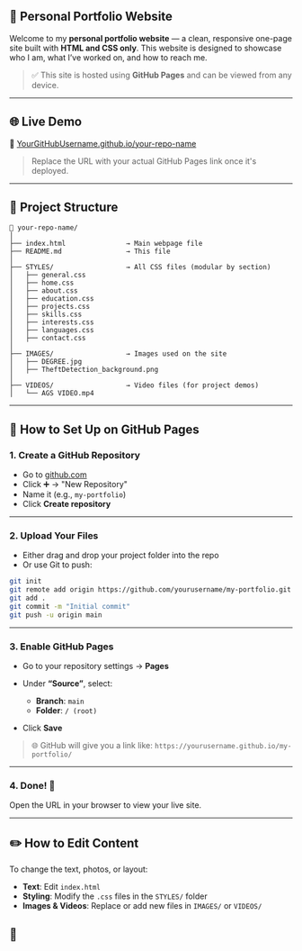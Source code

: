 ## 💼 Personal Portfolio Website

Welcome to my **personal portfolio website** — a clean, responsive one-page site built with **HTML and CSS only**. This website is designed to showcase who I am, what I’ve worked on, and how to reach me.

> ✅ This site is hosted using **GitHub Pages** and can be viewed from any device.

---

## 🌐 Live Demo

📌 [YourGitHubUsername.github.io/your-repo-name](https://yourgithubusername.github.io/your-repo-name)

> Replace the URL with your actual GitHub Pages link once it's deployed.

---

## 📁 Project Structure

```
📁 your-repo-name/
│
├── index.html               → Main webpage file
├── README.md                → This file
│
├── STYLES/                  → All CSS files (modular by section)
│   ├── general.css
│   ├── home.css
│   ├── about.css
│   ├── education.css
│   ├── projects.css
│   ├── skills.css
│   ├── interests.css
│   ├── languages.css
│   ├── contact.css
│
├── IMAGES/                  → Images used on the site
│   ├── DEGREE.jpg
│   ├── TheftDetection_background.png
│
├── VIDEOS/                  → Video files (for project demos)
│   └── AGS VIDEO.mp4
```

---

## 🚀 How to Set Up on GitHub Pages

### 1. **Create a GitHub Repository**

* Go to [github.com](https://github.com)
* Click ➕ → "New Repository"
* Name it (e.g., `my-portfolio`)
* Click **Create repository**

---

### 2. **Upload Your Files**

* Either drag and drop your project folder into the repo
* Or use Git to push:

```bash
git init
git remote add origin https://github.com/yourusername/my-portfolio.git
git add .
git commit -m "Initial commit"
git push -u origin main
```

---

### 3. **Enable GitHub Pages**

* Go to your repository settings → **Pages**
* Under **“Source”**, select:

  * **Branch**: `main`
  * **Folder**: `/ (root)`
* Click **Save**

> 🌐 GitHub will give you a link like:
> `https://yourusername.github.io/my-portfolio/`

---

### 4. **Done!** 🎉

Open the URL in your browser to view your live site.

---

## ✏️ How to Edit Content

To change the text, photos, or layout:

* **Text**: Edit `index.html`
* **Styling**: Modify the `.css` files in the `STYLES/` folder
* **Images & Videos**: Replace or add new files in `IMAGES/` or `VIDEOS/`


## 📄
